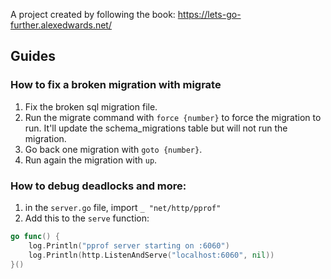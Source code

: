 A project created by following the book: https://lets-go-further.alexedwards.net/

## Guides

### How to fix a broken migration with migrate

1. Fix the broken sql migration file.
2. Run the migrate command with `force {number}` to force the migration to run. It'll update the schema_migrations table but will not run the migration.
3. Go back one migration with `goto {number}`.
4. Run again the migration with `up`.

### How to debug deadlocks and more:

1. in the `server.go` file, import `_ "net/http/pprof"`
2. Add this to the `serve` function:

```go
go func() {
	log.Println("pprof server starting on :6060")
	log.Println(http.ListenAndServe("localhost:6060", nil))
}()
```